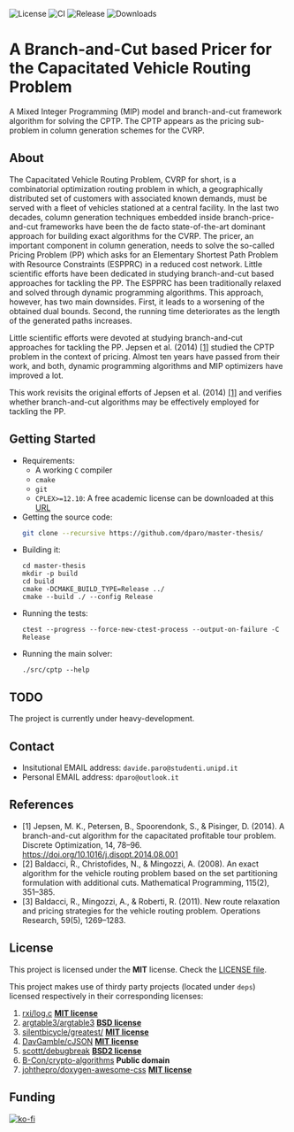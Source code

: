 ![License](https://img.shields.io/github/license/dparo/master-thesis)
![CI](https://img.shields.io/github/workflow/status/dparo/master-thesis/CI)
![Release](https://img.shields.io/github/v/release/dparo/master-thesis)
![Downloads](https://img.shields.io/github/downloads/dparo/master-thesis/total)


# A Branch-and-Cut based Pricer for the Capacitated Vehicle Routing Problem

A Mixed Integer Programming (MIP) model and branch-and-cut framework algorithm for solving the CPTP.
The CPTP appears as the pricing sub-problem in column generation schemes for the CVRP.

## About

The Capacitated Vehicle Routing Problem, CVRP for short,
is a combinatorial optimization routing problem in which,
a geographically distributed set of customers with associated known demands,
must be served with a fleet of vehicles stationed at a central facility.
In the last two decades,
column generation techniques embedded inside branch-price-and-cut frameworks
have been the de facto state-of-the-art dominant approach
for building exact algorithms for the CVRP.
The pricer, an important component in column generation, needs to solve
the so-called Pricing Problem (PP) which asks for an
Elementary Shortest Path Problem with Resource Constraints (ESPPRC)
in a reduced cost network.
Little scientific efforts have been dedicated in studying
branch-and-cut based approaches for tackling the PP.
The ESPPRC has been traditionally relaxed and solved through dynamic programming
algorithms.
This approach, however, has two main downsides.
First, it leads to a worsening of the obtained dual bounds.
Second, the running time deteriorates as the length of the generated paths increases.

Little scientific efforts were devoted at studying branch-and-cut approaches for tackling
the PP.
Jepsen et al. (2014) [[1]](#Jepsen2014) studied the CPTP problem in the context of pricing.
Almost ten years have passed from their work, and both, dynamic programming algorithms
and MIP optimizers have improved a lot.

This work revisits the original efforts of Jepsen et al. (2014) [[1]](#Jepsen2014)
and verifies whether branch-and-cut algorithms may be effectively employed
for tackling the PP.


## Getting Started
- Requirements:
    - A working `C` compiler
    - `cmake`
    - `git`
    - `CPLEX>=12.10`: A free academic license can be downloaded at this [URL](https://www.ibm.com/academic/topic/data-science)
- Getting the source code:
    ```bash
    git clone --recursive https://github.com/dparo/master-thesis/
    ```
- Building it:
    ```
    cd master-thesis
    mkdir -p build
    cd build
    cmake -DCMAKE_BUILD_TYPE=Release ../
    cmake --build ./ --config Release
    ```
- Running the tests:
    ```
    ctest --progress --force-new-ctest-process --output-on-failure -C Release
    ```
- Running the main solver:
    ```
    ./src/cptp --help
    ```

## TODO
The project is currently under heavy-development.

## Contact
- Insitutional EMAIL address: `davide.paro@studenti.unipd.it`
- Personal EMAIL address: `dparo@outlook.it`

## References
- <a id="Jepsen2014">[1]</a>
Jepsen, M. K., Petersen, B., Spoorendonk, S., & Pisinger, D. (2014). A branch-and-cut algorithm for the capacitated profitable tour problem. Discrete Optimization, 14, 78–96. https://doi.org/10.1016/j.disopt.2014.08.001
- <a id="baldacci2008exact">[2]</a>
Baldacci, R., Christofides, N., & Mingozzi, A. (2008). An exact algorithm for the vehicle routing problem based on the set partitioning formulation with additional cuts. Mathematical Programming, 115(2), 351–385.
- <a id="baldacci2011new">[3]</a>
Baldacci, R., Mingozzi, A., & Roberti, R. (2011). New route relaxation and pricing strategies for the vehicle routing problem. Operations Research, 59(5), 1269–1283.

## License
This project is licensed under the **MIT** license. Check the [LICENSE file](LICENSE).

This project makes use of thirdy party projects (located under `deps`) licensed respectively in their corresponding licenses:
1. [rxi/log.c](https://github.com/rxi/log.c) [**MIT license**](https://github.com/rxi/log.c/blob/master/LICENSE)
2. [argtable3/argtable3](https://github.com/argtable3/argtable3) [**BSD license**](https://github.com/argtable/argtable3/blob/master/LICENSE)
3. [silentbicycle/greatest/](https://github.com/silentbicycle/greatest/) [**MIT license**](https://github.com/silentbicycle/greatest/blob/master/LICENSE)
4. [DavGamble/cJSON](https://github.com/DaveGamble/cJSON) [**MIT license**](https://github.com/DaveGamble/cJSON/blob/master/LICENSE)
5. [scottt/debugbreak](https://github.com/scottt/debugbreak) [**BSD2 license**](https://github.com/scottt/debugbreak/blob/master/COPYING)
6. [B-Con/crypto-algorithms](https://github.com/B-Con/crypto-algorithms) **Public domain**
7. [johthepro/doxygen-awesome-css](https://github.com/jothepro/doxygen-awesome-css) [**MIT license**](https://github.com/jothepro/doxygen-awesome-css/blob/main/LICENSE)

## Funding
[![ko-fi](https://ko-fi.com/img/githubbutton_sm.svg)](https://ko-fi.com/J3J47WJB2)

